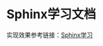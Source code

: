 # Sphinx学习文档

实现效果参考链接：[Sphinx学习](https://my-sphinx-guogander.readthedocs.io/en/latest/index.html)



